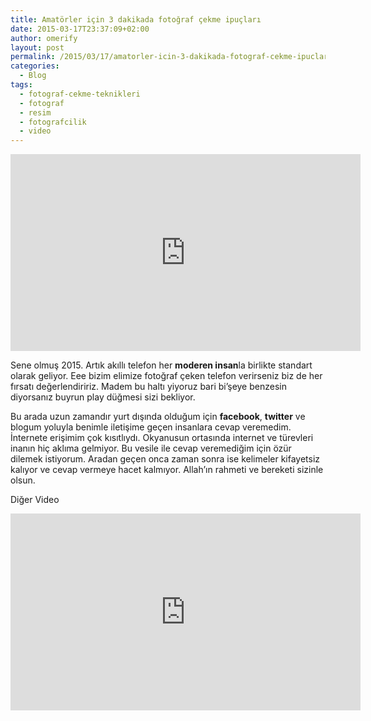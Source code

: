 ```yaml
---
title: Amatörler için 3 dakikada fotoğraf çekme ipuçları
date: 2015-03-17T23:37:09+02:00
author: omerify
layout: post
permalink: /2015/03/17/amatorler-icin-3-dakikada-fotograf-cekme-ipuclari/
categories:
  - Blog
tags:
  - fotograf-cekme-teknikleri
  - fotograf
  - resim
  - fotografcilik
  - video
---
```


<iframe width="560" height="315" src="https://www.youtube.com/embed/7ZVyNjKSr0M" title="YouTube video player" frameborder="0" allow="accelerometer; autoplay; clipboard-write; encrypted-media; gyroscope; picture-in-picture" allowfullscreen></iframe>

Sene olmuş 2015. Artık akıllı telefon her **moderen insan**la birlikte standart olarak geliyor. Eee bizim elimize fotoğraf çeken telefon verirseniz biz de her fırsatı değerlendiririz. Madem bu haltı yiyoruz bari bi’şeye benzesin diyorsanız buyrun play düğmesi sizi bekliyor.

Bu arada uzun zamandır yurt dışında olduğum için **facebook**, **twitter** ve blogum yoluyla benimle iletişime geçen insanlara cevap veremedim. İnternete erişimim çok kısıtlıydı. Okyanusun ortasında internet ve türevleri inanın hiç aklıma gelmiyor. Bu vesile ile cevap veremediğim için özür dilemek istiyorum. Aradan geçen onca zaman sonra ise kelimeler kifayetsiz kalıyor ve cevap vermeye hacet kalmıyor. Allah’ın rahmeti ve bereketi sizinle olsun.

Diğer Video

<iframe width="560" height="315" src="https://www.youtube.com/embed/8TbWgwBz2EI" title="YouTube video player" frameborder="0" allow="accelerometer; autoplay; clipboard-write; encrypted-media; gyroscope; picture-in-picture" allowfullscreen></iframe>